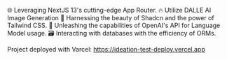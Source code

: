  🌐 Leveraging NextJS 13's cutting-edge App Router.
 🔥 Utilize DALLE AI Image Generation
 🎨 Harnessing the beauty of Shadcn and the power of Tailwind CSS.
 🧠 Unleashing the capabilities of OpenAI's API for Language Model usage.
 🗃️ Interacting with databases with the efficiency of ORMs.

Project deployed with Varcel:
https://ideation-test-deploy.vercel.app
